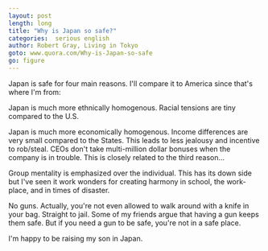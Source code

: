 ```yaml
---
layout: post
length: long
title: "Why is Japan so safe?"
categories:  serious english
author: Robert Gray, Living in Tokyo
goto: www.quora.com/Why-is-Japan-so-safe
go: figure
---
```

Japan is safe for four main reasons. I'll compare it to America since that's where I'm from:

Japan is much more ethnically homogenous. Racial tensions are tiny compared to the U.S.

Japan is much more economically homogenous. Income differences are very small compared to the States. This leads to less jealousy and incentive to rob/steal. CEOs don't take multi-million dollar bonuses when the company is in trouble. This is closely related to the third reason... 

Group mentality is emphasized over the individual. This has its down side but I've seen it work wonders for creating harmony in school, the work-place, and in times of disaster.

No guns. Actually, you're not even allowed to walk around with a knife in your bag. Straight to jail. Some of my friends argue that having a gun keeps them safe. But if you need a gun to be safe, you're not in a safe place.

I'm happy to be raising my son in Japan.
